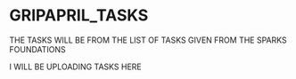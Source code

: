 # GRIPAPRIL_TASKS
THE TASKS WILL BE FROM THE LIST OF TASKS GIVEN FROM THE SPARKS FOUNDATIONS

I WILL BE UPLOADING TASKS HERE 
